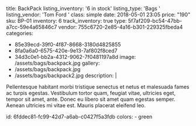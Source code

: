 title: BackPack
listing_inventory: '<span class="inventory-quantity">6</span> in stock'
listing_type: 'Bags <a href="/cp/collections/entries/store_types/bags" class="statamify-link"><span class="icon icon-forward"></span></a>'
listing_vendor: 'Tom Ford <a href="/cp/collections/entries/store_vendors/tom-ford" class="statamify-link"><span class="icon icon-forward"></span></a>'
class: simple
date: 2018-05-01 23:05
price: "190"
sku: BP-01
inventory: 6
track_inventory: true
type: 5f7af209-bc54-47bb-a7cc-59e4a65846c7
vendor: 755c6720-2e85-4a16-b301-229325fbeda4
categories:
  - 85e39ecd-39f0-4f87-8668-3180d4825855
  - 8fa0a6a0-6575-420e-9e13-7af802f8ced7
  - 34d3c0e1-bb2a-4312-9062-7f0481197a8d
image: /assets/bags/backpack.jpg
gallery:
  - /assets/bags/backpack.jpg
  - /assets/bags/backpack2.jpg
description: |
  <p>Pellentesque habitant morbi tristique senectus et netus et malesuada fames ac turpis egestas. Vestibulum tortor quam, feugiat vitae, ultricies eget, tempor sit amet, ante. Donec eu libero sit amet quam egestas semper. Aenean ultricies mi vitae est. Mauris placerat eleifend leo.
  </p>
id: 6fddec81-fc99-42d7-a6ab-c0427f5a3fdb
colors:
  - green
